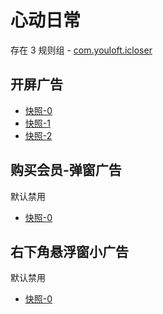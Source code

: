 # 心动日常

存在 3 规则组 - [com.youloft.icloser](/src/apps/com.youloft.icloser.ts)

## 开屏广告

- [快照-0](https://i.gkd.li/import/12910405)
- [快照-1](https://i.gkd.li/import/13175102)
- [快照-2](https://i.gkd.li/import/13072365)

## 购买会员-弹窗广告

默认禁用

- [快照-0](https://i.gkd.li/import/13067183)

## 右下角悬浮窗小广告

默认禁用

- [快照-0](https://i.gkd.li/import/13164387)
